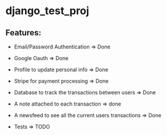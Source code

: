 # django_test_proj

## Features:
- Email/Password Authentication => Done

- Google Oauth => Done

- Profile to update personal info => Done

- Stripe for payment processing => Done

- Database to track the transactions between users => Done

- A note attached to each transaction => done

- A newsfeed to see all the current users transactions => Done

- Tests => TODO

